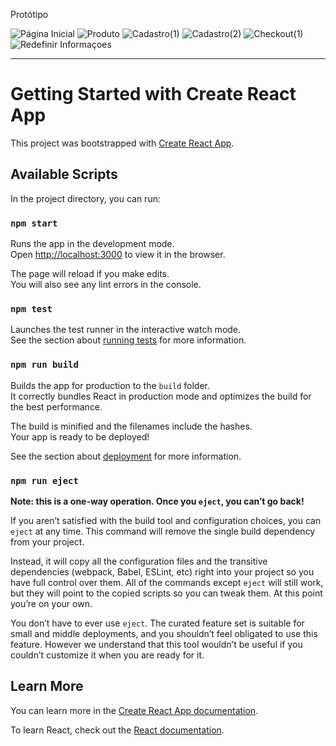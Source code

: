 Protótipo

![Página Inicial](https://github.com/Josielcosta138/Ecommerce-Lux-Front/assets/85417849/c78b45dd-307e-4117-ad89-143fe4fa7f52)
![Produto](https://github.com/Josielcosta138/Ecommerce-Lux-Front/assets/85417849/1a01e9db-f580-4a33-bb2a-ed5e8e1340da)
![Cadastro(1)](https://github.com/Josielcosta138/Ecommerce-Lux-Front/assets/85417849/e3bfd5a2-e619-46d2-9303-e1af45710f5d)
![Cadastro(2)](https://github.com/Josielcosta138/Ecommerce-Lux-Front/assets/85417849/3f854405-cb46-4f25-8366-e0744d32f87a)
![Checkout(1)](https://github.com/Josielcosta138/Ecommerce-Lux-Front/assets/85417849/38f6bc9c-ca5c-4bd4-94ee-d0008ce7b324)
![Redefinir Informaçoes](https://github.com/Josielcosta138/Ecommerce-Lux-Front/assets/85417849/81a41827-a950-4b17-8c1b-cece9615ef1b)


------------------------------------------------------------------------------------------------------
# Getting Started with Create React App

This project was bootstrapped with [Create React App](https://github.com/facebook/create-react-app).

## Available Scripts

In the project directory, you can run:

### `npm start`

Runs the app in the development mode.\
Open [http://localhost:3000](http://localhost:3000) to view it in the browser.

The page will reload if you make edits.\
You will also see any lint errors in the console.

### `npm test`

Launches the test runner in the interactive watch mode.\
See the section about [running tests](https://facebook.github.io/create-react-app/docs/running-tests) for more information.

### `npm run build`

Builds the app for production to the `build` folder.\
It correctly bundles React in production mode and optimizes the build for the best performance.

The build is minified and the filenames include the hashes.\
Your app is ready to be deployed!

See the section about [deployment](https://facebook.github.io/create-react-app/docs/deployment) for more information.

### `npm run eject`

**Note: this is a one-way operation. Once you `eject`, you can’t go back!**

If you aren’t satisfied with the build tool and configuration choices, you can `eject` at any time. This command will remove the single build dependency from your project.

Instead, it will copy all the configuration files and the transitive dependencies (webpack, Babel, ESLint, etc) right into your project so you have full control over them. All of the commands except `eject` will still work, but they will point to the copied scripts so you can tweak them. At this point you’re on your own.

You don’t have to ever use `eject`. The curated feature set is suitable for small and middle deployments, and you shouldn’t feel obligated to use this feature. However we understand that this tool wouldn’t be useful if you couldn’t customize it when you are ready for it.

## Learn More

You can learn more in the [Create React App documentation](https://facebook.github.io/create-react-app/docs/getting-started).

To learn React, check out the [React documentation](https://reactjs.org/).
